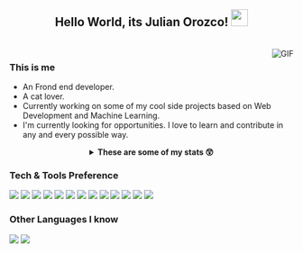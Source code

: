 <h2 align="center"> Hello World, its Julian Orozco! <img src="https://raw.githubusercontent.com/iampavangandhi/iampavangandhi/master/gifs/Hi.gif" width="30px"></h2>

<br />
<img align="right" alt="GIF" src="https://camo.githubusercontent.com/c18ad7d1f4275841d1d83ecd438d3fe514b1788f171259834f73fda02c719205/68747470733a2f2f7061312e6e61727669692e636f6d2f363538302f383039386336653932303733373638383965656230353332643966356130373233633464373366355f68712e676966" />

### This is me
- An Frond end developer.
- A cat lover.
- Currently working on some of my cool side projects based on Web Development and Machine Learning.
- I'm currently looking for opportunities. I love to learn and contribute in any and every possible way.


<details align="center">
    <summary><b>These are some of my stats 😲</b><br></summary>
    <div>
        <b>
            <h3>My Stats</h3>
                  <a href="https://github.com/camilord-end">
                  <img alt="gauravghongde's github stats" src="https://github-readme-stats.shettykaran21.vercel.app/api?username=camilord-end&show_icons=true&hide_border=true&title_color=79b8ff&bg_color=24292e&text_color=79b8ff&hide=stars,contribs"/>
                  </a>
               </b>
            </div>
            <div>
               <b>
                  <h3>My Top Languajes</h3>
                  <a href="https://github.com/camilord-end">
                    <img align="center" src="https://github-readme-stats.vercel.app/api/top-langs/?username=camilord-end&show_icons=true&hide_border=true&title_color=79b8ff&bg_color=24292e&text_color=79b8ff" />
                  </a>
               </b>
            </div>
      </details>

### Tech & Tools Preference

<img src = "https://img.shields.io/badge/-HTML5-E34F26?style=flat&logo=html5&logoColor=white"> <img src = "https://img.shields.io/badge/-CSS3-1572B6?style=flat&logo=css3&logoColor=white">
<img src="https://img.shields.io/badge/-Bootstrap-563D7C?style=flat&logo=bootstrap&logoColor=white">
<img src="https://img.shields.io/badge/-JavaScript-eed718?style=flat&logo=javascript&logoColor=ffffff">
<img src="https://img.shields.io/badge/-Sass-cc6699?style=flat&logo=sass&logoColor=ffffff">
<img src="https://img.shields.io/badge/-React-000000?style=flat&logo=react&logoColor=00c8ff">
<img src="https://img.shields.io/badge/-MongoDB-4DB33D?style=flat&logo=mongodb&logoColor=FFFFFF">
<img src="https://img.shields.io/badge/-GraphQL-e535ab?style=flat&logo=graphql&logoColor=FFFFFF">
<img src="https://img.shields.io/badge/-Python-black?style=flat&logo=python&logoColor=white"> 
<img src="https://img.shields.io/badge/-Node.js-3C873A?style=flat&logo=Node.js&logoColor=white">
<img src="http://img.shields.io/badge/-Git-F1502F?style=flat&logo=git&logoColor=FFFFFF">
<img src="http://img.shields.io/badge/-Github-000000?style=flat&logo=github&logoColor=FFFFFF">
<img src="http://img.shields.io/badge/-VS%20Code-007ACC?style=flat&logo=visual%20studio%20code&logoColor=white">


### Other Languages I know
<img src="http://img.shields.io/badge/-Java-F89820?style=flat&logo=java&logoColor=white"> <img src="https://img.shields.io/badge/-C%20&%20C++-659ad2?style=flat&logo=c%2B%2B&logoColor=ffffff"> 
